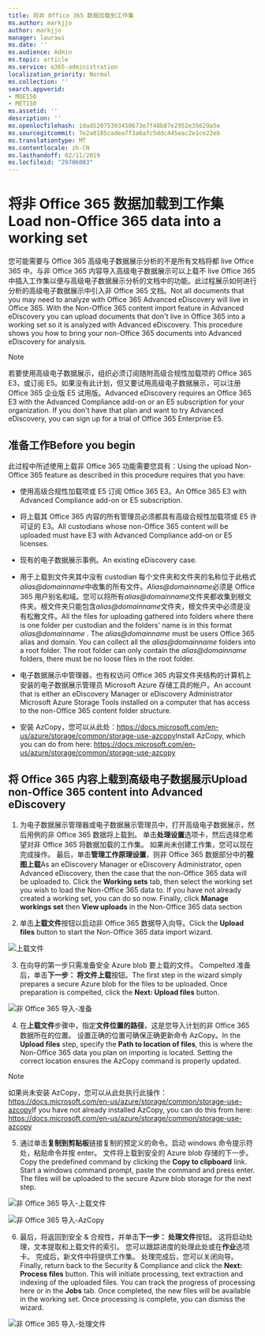 ```yaml
---
title: 将非 Office 365 数据加载到工作集
ms.author: markjjo
author: markjjo
manager: laurawi
ms.date: ''
ms.audience: Admin
ms.topic: article
ms.service: o365-administration
localization_priority: Normal
ms.collection: ''
search.appverid:
- MOE150
- MET150
ms.assetid: ''
description: ''
ms.openlocfilehash: 1dad52075303450673e7f48b87e2952e35629a5e
ms.sourcegitcommit: 7e2a0185cadea7f3a6afc5ddc445eac2e1ce22eb
ms.translationtype: MT
ms.contentlocale: zh-CN
ms.lasthandoff: 02/11/2019
ms.locfileid: "29706083"
---
```

# <a name="load-non-office-365-data-into-a-working-set"></a><span data-ttu-id="7df26-102">将非 Office 365 数据加载到工作集</span><span class="sxs-lookup"><span data-stu-id="7df26-102">Load non-Office 365 data into a working set</span></span>

<span data-ttu-id="7df26-p101">您可能需要与 Office 365 高级电子数据展示分析的不是所有文档将都 live Office 365 中。与非 Office 365 内容导入高级电子数据展示可以上载不 live Office 365 中插入工作集以便与高级电子数据展示分析的文档中的功能。此过程展示如何进行分析的高级电子数据展示中引入非 Office 365 文档。</span><span class="sxs-lookup"><span data-stu-id="7df26-p101">Not all documents that you may need to analyze with Office 365 Advanced eDiscovery will live in Office 365. With the Non-Office 365 content import feature in Advanced eDiscovery you can upload documents that don't live in Office 365 into a working set so it is analyzed with Advanced eDiscovery. This procedure shows you how to bring your non-Office 365 documents into Advanced eDiscovery for analysis.</span></span>

>[!Note]
><span data-ttu-id="7df26-p102">若要使用高级电子数据展示，组织必须订阅随附高级合规性加载项的 Office 365 E3，或订阅 E5。如果没有此计划，但又要试用高级电子数据展示，可以注册 Office 365 企业版 E5 试用版。</span><span class="sxs-lookup"><span data-stu-id="7df26-p102">Advanced eDiscovery requires an Office 365 E3 with the Advanced Compliance add-on or an E5 subscription for your organization. If you don't have that plan and want to try Advanced eDiscovery, you can sign up for a trial of Office 365 Enterprise E5.</span></span>

## <a name="before-you-begin"></a><span data-ttu-id="7df26-108">准备工作</span><span class="sxs-lookup"><span data-stu-id="7df26-108">Before you begin</span></span>
<span data-ttu-id="7df26-109">此过程中所述使用上载非 Office 365 功能需要您具有：</span><span class="sxs-lookup"><span data-stu-id="7df26-109">Using the upload Non-Office 365 feature as described in this procedure requires that you have:</span></span>

- <span data-ttu-id="7df26-110">使用高级合规性加载项或 E5 订阅 Office 365 E3。</span><span class="sxs-lookup"><span data-stu-id="7df26-110">An Office 365 E3 with Advanced Compliance add-on or E5 subscription.</span></span>

- <span data-ttu-id="7df26-111">将上载其 Office 365 内容的所有管理员必须都具有高级合规性加载项或 E5 许可证的 E3。</span><span class="sxs-lookup"><span data-stu-id="7df26-111">All custodians whose non-Office 365 content will be uploaded must have E3 with Advanced Compliance add-on or E5 licenses.</span></span>

- <span data-ttu-id="7df26-112">现有的电子数据展示事例。</span><span class="sxs-lookup"><span data-stu-id="7df26-112">An existing eDiscovery case.</span></span>

- <span data-ttu-id="7df26-p103">用于上载到文件夹其中没有 custodian 每个文件夹和文件夹的名称位于此格式*alias@domainname*中收集的所有文件。*Alias@domainname*必须是 Office 365 用户别名和域。您可以将所有*alias@domainname*文件夹都收集到根文件夹。根文件夹只能包含*alias@domainname*文件夹，根文件夹中必须是没有松散文件。</span><span class="sxs-lookup"><span data-stu-id="7df26-p103">All the files for uploading gathered into folders where there is one folder per custodian and the folders' name is in this format *alias@domainname* . The *alias@domainname* must be users Office 365 alias and domain. You can collect all the *alias@domainname* folders into a root folder. The root folder can only contain the *alias@domainname* folders, there must be no loose files in the root folder.</span></span>

- <span data-ttu-id="7df26-117">电子数据展示中管理器，也有权访问 Office 365 内容文件夹结构的计算机上安装的电子数据展示管理员 Microsoft Azure 存储工具的帐户。</span><span class="sxs-lookup"><span data-stu-id="7df26-117">An account that is either an eDiscovery Manager or eDiscovery Administrator Microsoft Azure Storage Tools installed on a computer that has access to the non-Office 365 content folder structure.</span></span>

- <span data-ttu-id="7df26-118">安装 AzCopy，您可以从此处：https://docs.microsoft.com/en-us/azure/storage/common/storage-use-azcopy</span><span class="sxs-lookup"><span data-stu-id="7df26-118">Install AzCopy, which you can do from here: https://docs.microsoft.com/en-us/azure/storage/common/storage-use-azcopy</span></span>

## <a name="upload-non-office-365-content-into-advanced-ediscovery"></a><span data-ttu-id="7df26-119">将 Office 365 内容上载到高级电子数据展示</span><span class="sxs-lookup"><span data-stu-id="7df26-119">Upload non-Office 365 content into Advanced eDiscovery</span></span>

1. <span data-ttu-id="7df26-p104">为电子数据展示管理器或电子数据展示管理员中，打开高级电子数据展示，然后用例的非 Office 365 数据将上载到。 单击**处理设置**选项卡，然后选择您希望对非 Office 365 将数据加载的工作集。 如果尚未创建工作集，您可以现在完成操作。 最后，单击**管理工作原理设置**，则非 Office 365 数据部分中的**视图上载**</span><span class="sxs-lookup"><span data-stu-id="7df26-p104">As an eDiscovery Manager or eDiscovery Administrator, open Advanced eDiscovery, then the case that the non-Office 365 data will be uploaded to.  Click the **Working sets** tab, then select the working set you wish to load the Non-Office 365 data to.  If you have not already created a working set, you can do so now.  Finally, click **Manage workings set** then **View uploads** in the Non-Office 365 data section</span></span>

2. <span data-ttu-id="7df26-124">单击**上载文件**按钮以启动非 Office 365 数据导入向导。</span><span class="sxs-lookup"><span data-stu-id="7df26-124">Click the **Upload files** button to start the Non-Office 365 data import wizard.</span></span>

![上载文件](../media/574f4059-4146-4058-9df3-ec97cf28d7c7.png)

3. <span data-ttu-id="7df26-p105">在向导的第一步只需准备安全 Azure blob 要上载的文件。 Compelted 准备后，单击**下一步： 将文件上载**按钮。</span><span class="sxs-lookup"><span data-stu-id="7df26-p105">The first step in the wizard simply prepares a secure Azure blob for the files to be uploaded.  Once preparation is compelted, click the **Next: Upload files** button.</span></span>

![非 Office 365 导入-准备](../media/0670a347-a578-454a-9b3d-e70ef47aec57.png)
 
4. <span data-ttu-id="7df26-p106">在**上载文件**步骤中，指定**文件位置的路径**，这是您导入计划的非 Office 365 数据所在的位置。 设置正确的位置可确保正确更新命令 AzCopy。</span><span class="sxs-lookup"><span data-stu-id="7df26-p106">In the **Upload files** step, specify the **Path to location of files**, this is where the Non-Office 365 data you plan on importing is located.  Setting the correct location ensures the AzCopy command is properly updated.</span></span>

> [!NOTE]
> <span data-ttu-id="7df26-131">如果尚未安装 AzCopy，您可以从此处执行此操作：https://docs.microsoft.com/en-us/azure/storage/common/storage-use-azcopy</span><span class="sxs-lookup"><span data-stu-id="7df26-131">If you have not already installed AzCopy, you can do this from here: https://docs.microsoft.com/en-us/azure/storage/common/storage-use-azcopy</span></span>

5. <span data-ttu-id="7df26-p107">通过单击**复制到剪贴板**链接复制的预定义的命令。启动 windows 命令提示符处，粘贴命令并按 enter。 文件将上载到安全的 Azure blob 存储的下一步。</span><span class="sxs-lookup"><span data-stu-id="7df26-p107">Copy the predefined command by clicking the **Copy to clipboard** link. Start a windows command prompt, paste the command and press enter.  The files will be uploaded to the secure Azure blob storage for the next step.</span></span>

![非 Office 365 导入-上载文件](../media/3ea53b5d-7f9b-4dfc-ba63-90a38c14d41a.png)

![非 Office 365 导入-AzCopy](../media/504e2dbe-f36f-4f36-9b08-04aea85d8250.png)

6. <span data-ttu-id="7df26-p108">最后，将返回到安全 & 合规性，并单击**下一步： 处理文件**按钮。 这将启动处理，文本提取和上载文件的索引。 您可以跟踪进度的处理此处或在**作业**选项卡。 完成后，新文件中将提供工作集。 处理完成后，您可以关闭向导。</span><span class="sxs-lookup"><span data-stu-id="7df26-p108">Finally, return back to the Security & Compliance and click the **Next: Process files** button.  This will initiate processing, text extraction and indexing of the uploaded files.  You can track the progress of processing here or in the **Jobs** tab.  Once completed, the new files will be available in the working set.  Once processing is complete, you can dismiss the wizard.</span></span>

![非 Office 365 导入-处理文件](../media/218b1545-416a-4a9f-9b25-3b70e8508f67.png)

